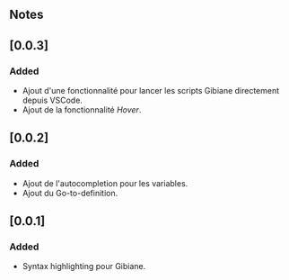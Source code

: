 ## Notes

## [0.0.3]

### Added

 - Ajout d'une fonctionnalité pour lancer les scripts Gibiane directement depuis VSCode.
 - Ajout de la fonctionnalité _Hover_.

## [0.0.2]

### Added

 - Ajout de l'autocompletion pour les variables.
 - Ajout du Go-to-definition.

## [0.0.1]

### Added

 - Syntax highlighting pour Gibiane.

